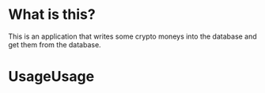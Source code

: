 # What is this?
This is an application that writes some crypto moneys into the database and get them from the database.

# UsageUsage
